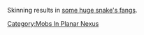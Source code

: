 Skinning results in [ some huge snake's
fangs](Huge_Snake's_Fangs.md "wikilink").

[Category:Mobs In Planar
Nexus](Category:Mobs_In_Planar_Nexus "wikilink")
